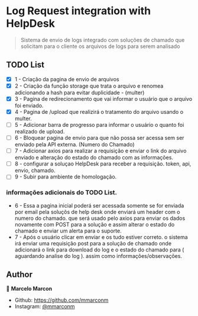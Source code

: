 # Log Request integration with HelpDesk

> Sistema de envio de logs integrado com soluções de chamado que solicitam para o cliente os arquivos de logs para serem analisado


## TODO List

- [x] 1 - Criação da pagina de envio de arquivos
- [x] 2 - Criação da função storage que trata o arquivo e renomea adicionando a hash para evitar duplicidade - (multer)
- [x] 3 - Pagina de redirecionamento que vai informar o usuário que o arquivo foi enviado.
- [x] 4 - Pagina de /upload que realizirá o tratamento do arquivo usando o multer.
- [ ] 5 - Adicionar barra de progresso para informar o usuário o quanto foi realizado de upload.
- [ ] 6 - Bloquear pagina de envio para que não possa ser acessa sem ser enviado pela API externa. (Numero do Chamado)
- [ ] 7 - Adicionar axios para realizar a requisição e enviar o link do arquivo enviado e alteração do estado do chamado com as informações.
- [ ] 8 - configurar a soluçao HelpDesk para receber a requisição. token, api, envio, chamado.
- [ ] 9 - Subir para ambiente de homologação.

### informações adicionais do TODO List.

- 6 - Essa a pagina inicial poderá ser acessada somente se for enviada por email pela soluçõs de help desk onde enviará
 um header com o numero do chamado. que será usado pelo axios para enviar os dados novamente com POST para a solução e assim alterar o estado do chamado
 e enviar um alerta para o suporte.
- 7 - Após o usuário clicar em enviar e os tudo estiver correto. o sistema irá enviar uma requisição post para a solução de chamado onde adicionará o link para download do log e o estado do chamado para ( aguardando analise do log ). assim como informações/observações.

## Author

👤 **Marcelo Marcon**

* Github: https://github.com/mmarconm
* Instagram: [@mmarconm](https://www.instagram.com/mmarconm/)